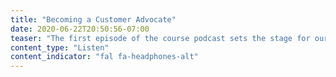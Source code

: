 ```yaml
---
title: "Becoming a Customer Advocate"
date: 2020-06-22T20:50:56-07:00
teaser: "The first episode of the course podcast sets the stage for our journey together. Listen to my interview with SoulCycle co-founder Julie Rice."
content_type: "Listen"
content_indicator: "fal fa-headphones-alt"
---
```


